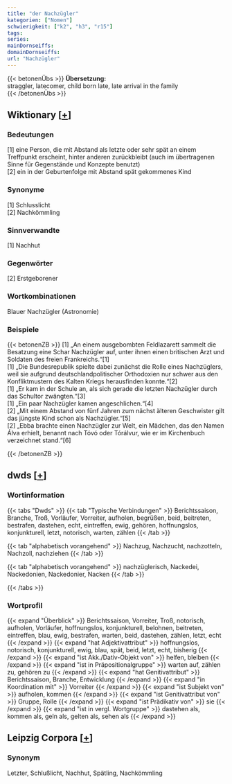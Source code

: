 ```yaml
---
title: "der Nachzügler"
kategorien: ["Nomen"]
schwierigkeit: ["k2", "h3", "r15"]
tags:
series:
mainDornseiffs:
domainDornseiffs:
url: "Nachzügler"
---
```


{{< betonenÜbs >}}
**Übersetzung:**  
straggler, latecomer, child born late, late arrival in the family  
{{< /betonenÜbs >}}

## Wiktionary [[+](https://de.wiktionary.org/wiki/Nachzügler)]

### Bedeutungen
[1] eine Person, die mit Abstand als letzte oder sehr spät an einem Treffpunkt erscheint, hinter anderen zurückbleibt (auch im übertragenen Sinne für Gegenstände und Konzepte benutzt)  
[2] ein in der Geburtenfolge mit Abstand spät gekommenes Kind  

### Synonyme
[1] Schlusslicht  
[2] Nachkömmling  

### Sinnverwandte
[1] Nachhut  

### Gegenwörter
[2] Erstgeborener  

### Wortkombinationen
Blauer Nachzügler (Astronomie)  

### Beispiele
{{< betonenZB >}}
[1] „An einem ausgebombten Feldlazarett sammelt die Besatzung eine Schar Nachzügler auf, unter ihnen einen britischen Arzt und Soldaten des freien Frankreichs.“[1]  
[1] „Die Bundesrepublik spielte dabei zunächst die Rolle eines Nachzüglers, weil sie aufgrund deutschlandpolitischer Orthodoxien nur schwer aus den Konfliktmustern des Kalten Kriegs herausfinden konnte.“[2]  
[1] „Er kam in der Schule an, als sich gerade die letzten Nachzügler durch das Schultor zwängten.“[3]  
[1] „Ein paar Nachzügler kamen angeschlichen.“[4]  
[2] „Mit einem Abstand von fünf Jahren zum nächst älteren Geschwister gilt das jüngste Kind schon als Nachzügler.“[5]  
[2] „Ebba brachte einen Nachzügler zur Welt, ein Mädchen, das den Namen Álva erhielt, benannt nach Tóvó oder Tórálvur, wie er im Kirchenbuch verzeichnet stand.“[6]  

{{< /betonenZB >}}


## dwds [[+](https://www.dwds.de/wb/Nachzügler)]

### Wortinformation
{{< tabs "Dwds" >}}
{{< tab "Typische Verbindungen" >}}
Berichtssaison, Branche, Troß, Vorläufer, Vorreiter, aufholen, begrüßen, beid, beitreten, bestrafen, dastehen, echt, eintreffen, ewig, gehören, hoffnungslos, konjunkturell, letzt, notorisch, warten, zählen
{{< /tab >}}

{{< tab "alphabetisch vorangehend" >}}
Nachzug, Nachzucht, nachzotteln, Nachzoll, nachziehen
{{< /tab >}}

{{< tab "alphabetisch vorangehend" >}}
nachzüglerisch, Nackedei, Nackedonien, Nackedonier, Nacken
{{< /tab >}}

{{< /tabs >}}

### Wortprofil
{{< expand "Überblick" >}} Berichtssaison, Vorreiter, Troß, notorisch, aufholen, Vorläufer, hoffnungslos, konjunkturell, belohnen, beitreten, eintreffen, blau, ewig, bestrafen, warten, beid, dastehen, zählen, letzt, echt {{< /expand >}}
{{< expand "hat Adjektivattribut" >}} hoffnungslos, notorisch, konjunkturell, ewig, blau, spät, beid, letzt, echt, bisherig {{< /expand >}}
{{< expand "ist Akk./Dativ-Objekt von" >}} helfen, bleiben {{< /expand >}}
{{< expand "ist in Präpositionalgruppe" >}} warten auf, zählen zu, gehören zu {{< /expand >}}
{{< expand "hat Genitivattribut" >}} Berichtssaison, Branche, Entwicklung {{< /expand >}}
{{< expand "in Koordination mit" >}} Vorreiter {{< /expand >}}
{{< expand "ist Subjekt von" >}} aufholen, kommen {{< /expand >}}
{{< expand "ist Genitivattribut von" >}} Gruppe, Rolle {{< /expand >}}
{{< expand "ist Prädikativ von" >}} sie {{< /expand >}}
{{< expand "ist in vergl. Wortgruppe" >}} dastehen als, kommen als, geln als, gelten als, sehen als {{< /expand >}}

## Leipzig Corpora [[+](https://corpora.uni-leipzig.de/en/res?word=Nachzügler&corpusId=deu_newscrawl-public_2018)]


### Synonym
Letzter, Schlußlicht, Nachhut, Spätling, Nachkömmling

